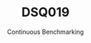 ---
layout: default
title: DSQ019
subtitle: Continuous Benchmarking
selected: TPC-DS
expanded: Benchmarking
benchmark: /individual_results/DSQ019.html
---
